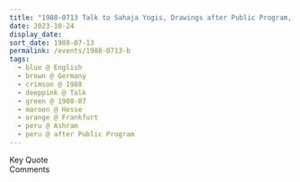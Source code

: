 ```yaml
---
title: "1988-0713 Talk to Sahaja Yogis, Drawings after Public Program, Āśhram, Frankfurt, Hesse, Germany"
date: 2023-10-24
display_date: 
sort_date: 1988-07-13
permalink: /events/1988-0713-b
tags:
  - blue @ English
  - brown @ Germany
  - crimson @ 1988
  - deeppink @ Talk
  - green @ 1988-07
  - maroon @ Hesse
  - orange @ Frankfurt
  - peru @ Ashram
  - peru @ after Public Program
---
```


<wave-list>
  <list-title color="green" width="75">Key Quote</list-title>
  <list-item color="BlanchedAlmond"  width="200"></list-item>
  <list-item color="Lavender"></list-item>
  <list-item color="BlanchedAlmond"></list-item>
</wave-list>

<br>

<wave-list>
  <list-title color="green" width="75">Comments</list-title>
  <list-item color="BlanchedAlmond"  width="200"></list-item>
  <list-item color="Lavender"></list-item>
  <list-item color="BlanchedAlmond"></list-item>
</wave-list>